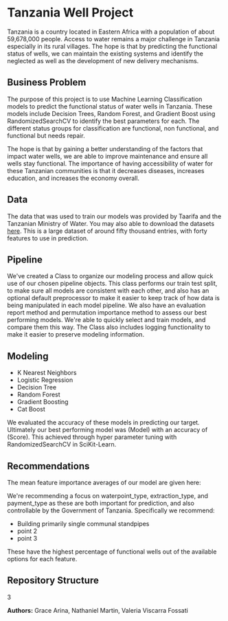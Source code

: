 # Tanzania Well Project

Tanzania is a country located in Eastern Africa with a population of about 59,678,000 people. Access to water remains a major challenge in Tanzania especially in its rural villages. The hope is that by predicting the functional status of wells, we can maintain the existing systems and identify the neglected as well as the development of new delivery mechanisms.

## Business Problem

The purpose of this project is to use Machine Learning Classification models to predict the functional status of water wells in Tanzania. These models include Decision Trees, Random Forest, and Gradient Boost using RandomizedSearchCV to identify the best parameters for each. The different status groups for classification are functional, non functional, and functional but needs repair.

The hope is that by gaining a better understanding of the factors that impact water wells, we are able to improve maintenance and ensure all wells stay functional.  The importance of having accessibility of water for these Tanzanian communities is that it decreases diseases, increases education, and increases the economy overall.

## Data
The data that was used to train our models was provided by Taarifa and the Tanzanian Ministry of Water. You may also able to download the datasets [here](https://www.drivendata.org/competitions/7/pump-it-up-data-mining-the-water-table/page/23/). This is a large dataset of around fifty thousand entries, with forty features to use in prediction.

## Pipeline
We've created a Class to organize our modeling process and allow quick use of our chosen pipeline objects. This class performs our train test split, to make sure all models are consistent with each other, and also has an optional default preprocessor to make it easier to keep track of how data is being manipulated in each model pipeline. We also have an evaluation report method and permutation importance method to assess our best performing models. We're able to quickly select and train models, and compare them this way. The Class also includes logging functionality to make it easier to preserve modeling information.

## Modeling

- K Nearest Neighbors
- Logistic Regression
- Decision Tree
- Random Forest
- Gradient Boosting
- Cat Boost

We evaluated the accuracy of these models in predicting our target. Ultimately our best performing model was (Model) with an accuracy of (Score). This achieved through hyper parameter tuning with RandomizedSearchCV in SciKit-Learn.

## Recommendations

The mean feature importance averages of our model are given here:

We're recommending a focus on waterpoint_type, extraction_type, and payment_type as these are both important for prediction, and also controllable by the Government of Tanzania. Specifically we recommend:

- Building primarily single communal standpipes
- point 2
- point 3

These have the highest percentage of functional wells out of the available options for each feature.

## Repository Structure

3

**Authors:** Grace Arina, Nathaniel Martin, Valeria Viscarra Fossati